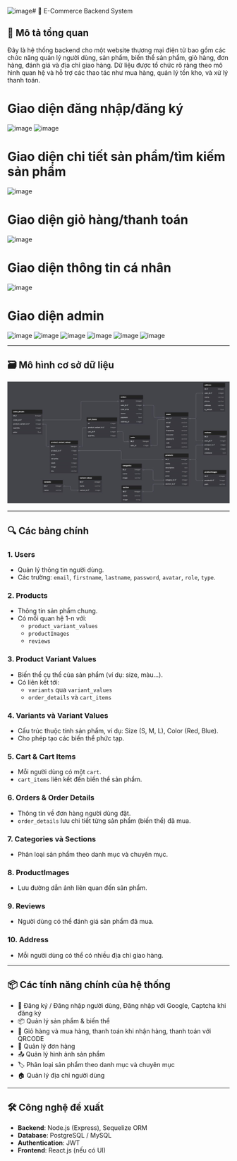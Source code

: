 ![image](https://github.com/user-attachments/assets/d1e1a414-2203-495c-9c80-7cbdbcc2b996)# 🛒 E-Commerce Backend System

## 🧾 Mô tả tổng quan

Đây là hệ thống backend cho một website thương mại điện tử bao gồm các chức năng quản lý người dùng, sản phẩm, biến thể sản phẩm, giỏ hàng, đơn hàng, đánh giá và địa chỉ giao hàng. Dữ liệu được tổ chức rõ ràng theo mô hình quan hệ và hỗ trợ các thao tác như mua hàng, quản lý tồn kho, và xử lý thanh toán.

# Giao diện đăng nhập/đăng ký
![image](https://github.com/user-attachments/assets/1a8d94f7-6674-4eab-9e52-1a75e81b420a)
![image](https://github.com/user-attachments/assets/c7f99ee2-1347-4acc-9842-7c2e3d60fe01)

# Giao diện chi tiết sản phẩm/tìm kiếm sản phẩm
![image](https://github.com/user-attachments/assets/8a5cb9c6-39ae-4d5c-aa41-e46b242a6144)

# Giao diện giỏ hàng/thanh toán
![image](https://github.com/user-attachments/assets/6c1e28fa-6225-4801-aebd-3bbcbe1a1667)

# Giao diện thông tin cá nhân
![image](https://github.com/user-attachments/assets/5a2487f5-a024-476e-983d-970cbcdd801f)

# Giao diện admin
![image](https://github.com/user-attachments/assets/e3e0d410-b436-4fcc-a11c-6e72ee30b077)
![image](https://github.com/user-attachments/assets/7ad4e267-7eb2-4700-ac54-aeb72e14ab9a)
![image](https://github.com/user-attachments/assets/9428b685-f68c-472c-b9af-8032ddca6321)
![image](https://github.com/user-attachments/assets/09bfb62a-ee80-4507-a5eb-5152df30a1f3)
![image](https://github.com/user-attachments/assets/b0c13177-8536-41a5-a57a-69048addbae7)
![image](https://github.com/user-attachments/assets/e9e7acc0-8f2d-482b-bbe6-23d75cb1b8e4)





---

## 🗃️ Mô hình cơ sở dữ liệu

![alt text](image.png)

---

## 🔍 Các bảng chính

### 1. **Users**

- Quản lý thông tin người dùng.
- Các trường: `email`, `firstname`, `lastname`, `password`, `avatar`, `role`, `type`.

### 2. **Products**

- Thông tin sản phẩm chung.
- Có mối quan hệ 1-n với:
  - `product_variant_values`
  - `productImages`
  - `reviews`

### 3. **Product Variant Values**

- Biến thể cụ thể của sản phẩm (ví dụ: size, màu...).
- Có liên kết tới:
  - `variants` qua `variant_values`
  - `order_details` và `cart_items`

### 4. **Variants** và **Variant Values**

- Cấu trúc thuộc tính sản phẩm, ví dụ: Size (S, M, L), Color (Red, Blue).
- Cho phép tạo các biến thể phức tạp.

### 5. **Cart & Cart Items**

- Mỗi người dùng có một `cart`.
- `cart_items` liên kết đến biến thể sản phẩm.

### 6. **Orders & Order Details**

- Thông tin về đơn hàng người dùng đặt.
- `order_details` lưu chi tiết từng sản phẩm (biến thể) đã mua.

### 7. **Categories** và **Sections**

- Phân loại sản phẩm theo danh mục và chuyên mục.

### 8. **ProductImages**

- Lưu đường dẫn ảnh liên quan đến sản phẩm.

### 9. **Reviews**

- Người dùng có thể đánh giá sản phẩm đã mua.

### 10. **Address**

- Mỗi người dùng có thể có nhiều địa chỉ giao hàng.

---

## 📦 Các tính năng chính của hệ thống

- 🔐 Đăng ký / Đăng nhập người dùng, Đăng nhập với Google, Captcha khi đăng ký
- 📦 Quản lý sản phẩm & biến thể
- 🛒 Giỏ hàng và mua hàng, thanh toán khi nhận hàng, thanh toán với QRCODE
- 🧾 Quản lý đơn hàng
- 📤 Quản lý hình ảnh sản phẩm
- 🏷️ Phân loại sản phẩm theo danh mục và chuyên mục
- 🏠 Quản lý địa chỉ người dùng

---

## 🛠 Công nghệ đề xuất

- **Backend**: Node.js (Express), Sequelize ORM
- **Database**: PostgreSQL / MySQL
- **Authentication**: JWT
- **Frontend**: React.js (nếu có UI)
